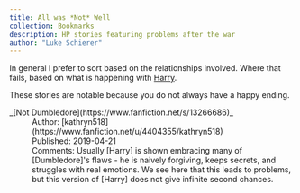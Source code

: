 ```yaml
---
title: All was *Not* Well
collection: Bookmarks
description: HP stories featuring problems after the war
author: "Luke Schierer"
---
```


In general I prefer to sort based on the relationships involved.  Where
that fails, based on what is happening with [Harry].

These stories are notable because you do not always have a happy ending.

<dl>
    <dt>_[Not Dumbledore](https://www.fanfiction.net/s/13266686)_</dt>
    <dd>Author: [kathryn518](https://www.fanfiction.net/u/4404355/kathryn518)</dd>
    <dd>Published: 2019-04-21</dd>
    <dd>Comments: Usually [Harry] is shown embracing many of [Dumbledore]'s
        flaws - he is naively forgiving, keeps secrets, and struggles with
        real emotions.  We see here that this leads to problems, but this
        version of [Harry] does not give infinite second chances.</dd>


</dl>

[Harry]: </Harrypedia/people/Potter/Harry_James/>

[Dumbledore]: </Harrypedia/people/Dumbledore/Albus_Percival_Wulfric_Brian/>
